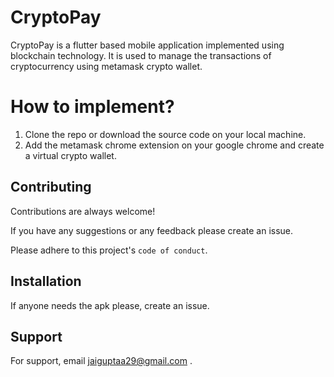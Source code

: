 # CryptoPay
CryptoPay is a flutter based mobile application implemented using blockchain technology. It is used to manage the transactions of cryptocurrency using metamask crypto wallet.

# How to implement?

1. Clone the repo or download the source code on your local machine.
2. Add the metamask chrome extension on your google chrome and create a virtual crypto wallet.

## Contributing

Contributions are always welcome!

If you have any suggestions or any feedback please create an issue.

Please adhere to this project's `code of conduct`.
 
## Installation 

If anyone needs the apk please, create an issue. 
    
## Support

For support, email jaiguptaa29@gmail.com .
